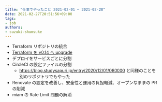 ```yaml
---
title: "仕事でやったこと 2021-02-01 ~ 2021-02-28"
date: 2021-02-27T20:51:56+09:00
tags:
- job
authors:
- suzuki-shunsuke
---
```


* Terraform リポジトリの統合
* [Terraform を v0.14 へ upgrade](https://blog.studysapuri.jp/entry/2021/03/12/080000)
* デプロイをサービスごとに分割
* CircleCI の設定ファイルの分割
  * https://blog.studysapuri.jp/entry/2020/12/01/080000 と同様のことを別のリポジトリでもやった
* Renovate の設定を改善し、安全性と運用の負担軽減、オープンなままの PR の削減
* miam の Rate Limit 問題の解消
